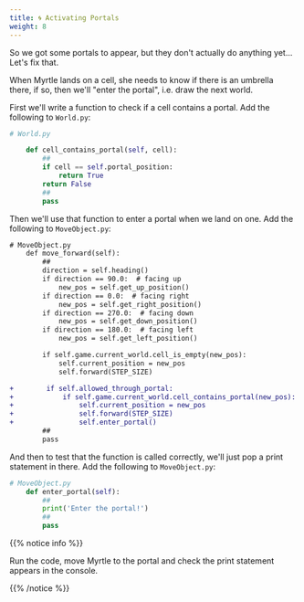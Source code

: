 ```yaml
---
title: 🌀 Activating Portals
weight: 8
---
```


So we got some portals to appear, but they don't actually do anything yet... Let's fix that.

When Myrtle lands on a cell, she needs to know if there is an umbrella there, if so, then we'll "enter the portal", i.e. draw the next world.

First we'll write a function to check if a cell contains a portal.
Add the following to `World.py`:

```python
# World.py

    def cell_contains_portal(self, cell):
        ##
        if cell == self.portal_position:
            return True
        return False
        ##
        pass
```

Then we'll use that function to enter a portal when we land on one.
Add the following to `MoveObject.py`:

```diff
# MoveObject.py
    def move_forward(self):
        ##
        direction = self.heading()
        if direction == 90.0:  # facing up
            new_pos = self.get_up_position()
        if direction == 0.0:  # facing right
            new_pos = self.get_right_position()
        if direction == 270.0:  # facing down
            new_pos = self.get_down_position()
        if direction == 180.0:  # facing left
            new_pos = self.get_left_position()

        if self.game.current_world.cell_is_empty(new_pos):
            self.current_position = new_pos
            self.forward(STEP_SIZE)

+        if self.allowed_through_portal:
+            if self.game.current_world.cell_contains_portal(new_pos):
+                self.current_position = new_pos
+                self.forward(STEP_SIZE)
+                self.enter_portal()
        ##
        pass
```

And then to test that the function is called correctly, we'll just pop a print statement in there.
Add the following to `MoveObject.py`:

```python
# MoveObject.py
    def enter_portal(self):
        ##
        print('Enter the portal!')
        ##
        pass
```

{{% notice info %}}

Run the code, move Myrtle to the portal and check the print statement appears in the console.

{{% /notice %}}
